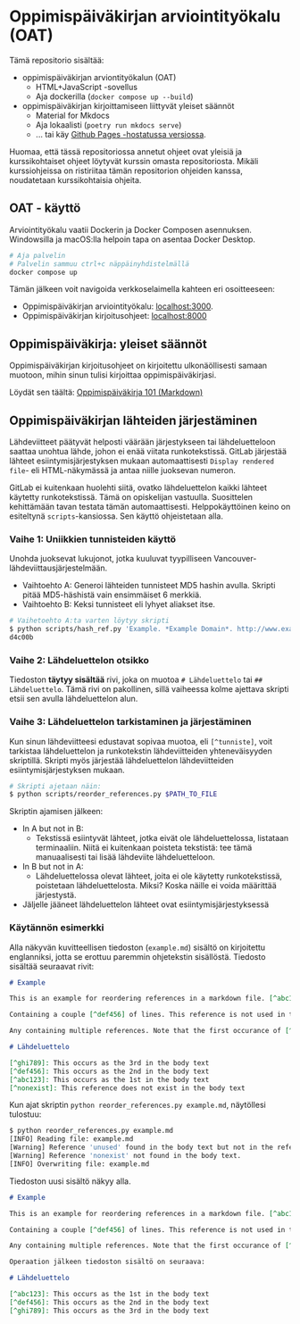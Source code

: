 # Oppimispäiväkirjan arviointityökalu (OAT)

Tämä repositorio sisältää:

* oppimispäiväkirjan arviontityökalun (OAT)
    * HTML+JavaScript -sovellus
    * Aja dockerilla (`docker compose up --build`)
* oppimispäiväkirjan kirjoittamiseen liittyvät yleiset säännöt
    * Material for Mkdocs
    * Aja lokaalisti (`poetry run mkdocs serve`)
    * ... tai käy [Github Pages -hostatussa versiossa](https://sourander.github.io/oat).
 
Huomaa, että tässä repositoriossa annetut ohjeet ovat yleisiä ja kurssikohtaiset ohjeet löytyvät kurssin omasta repositoriosta. Mikäli kurssiohjeissa on ristiriitaa tämän repositorion ohjeiden kanssa, noudatetaan kurssikohtaisia ohjeita.

## OAT - käyttö

Arviointityökalu vaatii Dockerin ja Docker Composen asennuksen. Windowsilla ja macOS:lla helpoin tapa on asentaa Docker Desktop.

```bash
# Aja palvelin
# Palvelin sammuu ctrl+c näppäinyhdistelmällä
docker compose up
```

Tämän jälkeen voit navigoida verkkoselaimella kahteen eri osoitteeseen: 

* Oppimispäiväkirjan arviointityökalu: [localhost:3000](http://localhost:3000).
* Oppimispäiväkirjan kirjoitusohjeet: [localhost:8000](http://localhost:8000)

## Oppimispäiväkirja: yleiset säännöt

Oppimispäiväkirjan kirjoitusohjeet on kirjoitettu ulkonäöllisesti samaan muotoon, mihin sinun tulisi kirjoittaa oppimispäiväkirjasi.

Löydät sen täältä: [Oppimispäiväkirja 101 (Markdown)](docs/docs/oppimispaivakirja-101.md)

## Oppimispäiväkirjan lähteiden järjestäminen

Lähdeviitteet päätyvät helposti väärään järjestykseen tai lähdeluetteloon saattaa unohtua lähde, johon ei enää viitata runkotekstissä. GitLab järjestää lähteet esiintymisjärjestyksen mukaan automaattisesti `Display rendered file`- eli HTML-näkymässä ja antaa niille juoksevan numeron. 

GitLab ei kuitenkaan huolehti siitä, ovatko lähdeluettelon kaikki lähteet käytetty runkotekstissä. Tämä on opiskelijan vastuulla. Suosittelen kehittämään tavan testata tämän automaattisesti. Helppokäyttöinen keino on esiteltynä `scripts`-kansiossa. Sen käyttö ohjeistetaan alla.

### Vaihe 1: Uniikkien tunnisteiden käyttö

Unohda juoksevat lukujonot, jotka kuuluvat tyypilliseen Vancouver-lähdeviittausjärjestelmään. 

* Vaihtoehto A: Generoi lähteiden tunnisteet MD5 hashin avulla. Skripti pitää MD5-häshistä vain ensimmäiset 6 merkkiä. 
* Vaihtoehto B: Keksi tunnisteet eli lyhyet aliakset itse.

```bash
# Vaihetoehto A:ta varten löytyy skripti
$ python scripts/hash_ref.py 'Example. *Example Domain*. http://www.example.com'
d4c00b
```

### Vaihe 2: Lähdeluettelon otsikko

Tiedoston **täytyy sisältää** rivi, joka on muotoa `# Lähdeluettelo` tai `## Lähdeluettelo`. Tämä rivi on pakollinen, sillä vaiheessa kolme ajettava skripti etsii sen avulla lähdeluettelon alun.

### Vaihe 3: Lähdeluettelon tarkistaminen ja järjestäminen

Kun sinun lähdeviitteesi edustavat sopivaa muotoa, eli `[^tunniste]`, voit tarkistaa lähdeluettelon ja runkotekstin lähdeviitteiden yhteneväisyyden skriptillä. Skripti myös järjestää lähdeluettelon lähdeviitteiden esiintymisjärjestyksen mukaan.

```bash
# Skripti ajetaan näin:
$ python scripts/reorder_references.py $PATH_TO_FILE
```

Skriptin ajamisen jälkeen:

* In A but not in B:
    * Tekstissä esiintyvät lähteet, jotka eivät ole lähdeluettelossa, listataan terminaaliin. Niitä ei kuitenkaan poisteta tekstistä: tee tämä manuaalisesti tai lisää lähdeviite lähdeluetteloon.
* In B but not in A:
    * Lähdeluettelossa olevat lähteet, joita ei ole käytetty runkotekstissä, poistetaan lähdeluettelosta. Miksi? Koska näille ei voida määrittää järjestystä.
* Jäljelle jääneet lähdeluettelon lähteet ovat esiintymisjärjestyksessä

### Käytännön esimerkki

Alla näkyvän kuvitteellisen tiedoston (`example.md`) sisältö on kirjoitettu englanniksi, jotta se erottuu paremmin ohjetekstin sisällöstä. Tiedosto sisältää seuraavat rivit:

```markdown
# Example

This is an example for reordering references in a markdown file. [^abc123]

Containing a couple [^def456] of lines. This reference is not used in the reference list: [^unused].

Any containing multiple references. Note that the first occurance of [^ghi789] an reference ID mattes. For example, this appears for the second time: [^abc123].

# Lähdeluettelo

[^ghi789]: This occurs as the 3rd in the body text
[^def456]: This occurs as the 2nd in the body text
[^abc123]: This occurs as the 1st in the body text
[^nonexist]: This reference does not exist in the body text
```

Kun ajat skriptin `python reorder_references.py example.md`, näytöllesi tulostuu:

```bash
$ python reorder_references.py example.md
[INFO] Reading file: example.md
[Warning] Reference 'unused' found in the body text but not in the reference list.
[Warning] Reference 'nonexist' not found in the body text.
[INFO] Overwriting file: example.md
```

Tiedoston uusi sisältö näkyy alla.

```markdown
# Example

This is an example for reordering references in a markdown file. [^abc123]

Containing a couple [^def456] of lines. This reference is not used in the reference list: [^unused].

Any containing multiple references. Note that the first occurance of [^ghi789] an reference ID mattes. For example, this appears for the second time: [^abc123].

Operaation jälkeen tiedoston sisältö on seuraava:

# Lähdeluettelo

[^abc123]: This occurs as the 1st in the body text
[^def456]: This occurs as the 2nd in the body text
[^ghi789]: This occurs as the 3rd in the body text
```